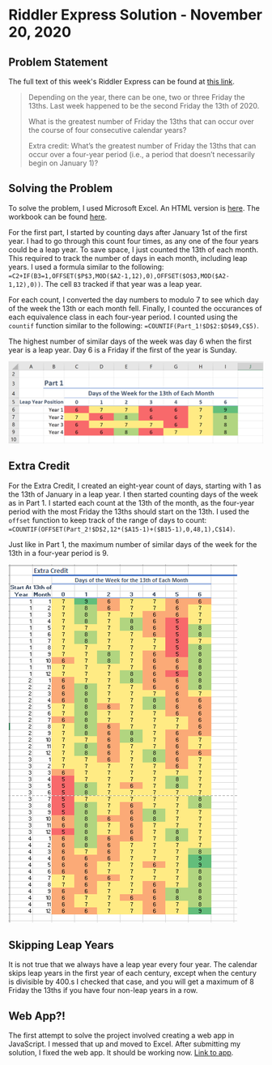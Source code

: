 # Riddler Express Solution - November 20, 2020

## Problem Statement

The full text of this week's Riddler Express can be found at [this link](https://fivethirtyeight.com/features/can-you-pass-the-cranberry-sauce/).

>Depending on the year, there can be one, two or three Friday the 13ths. Last week happened to be the second Friday the 13th of 2020.
>
>What is the greatest number of Friday the 13ths that can occur over the course of four consecutive calendar years?
>
>Extra credit: What’s the greatest number of Friday the 13ths that can occur over a four-year period (i.e., a period that doesn’t necessarily begin on January 1)?

## Solving the Problem
To solve the problem, I used Microsoft Excel. An HTML version is [here](Riddler_Express.htm). The workbook can be found [here](Riddler_Express.xlsx).

For the first part, I started by counting days after January 1st of the first year. I had to go through this count four times, as any one of the four years could be a leap year. To save space, I just counted the 13th of each month. This required to track the number of days in each month, including leap years. I used a formula similar to the following:
`=C2+IF(B3=1,OFFSET($P$3,MOD($A2-1,12),0),OFFSET($O$3,MOD($A2-1,12),0))`.
The cell `B3` tracked if that year was a leap year.

For each count, I converted the day numbers to modulo 7 to see which day of the week the 13th or each month fell. Finally, I counted the occurances of each equivalence class in each four-year period. I counted using the `countif` function similar to the following: `=COUNTIF(Part_1!$D$2:$D$49,C$5)`.

The highest number of similar days of the week was day 6 when the first year is a leap year. Day 6 is a Friday if the first of the year is Sunday.

![Screenshot of Workbook for Part 1](Part_1-Screenshot.png)

## Extra Credit
For the Extra Credit, I created an eight-year count of days, starting with 1 as the 13th of January in a leap year. I then started counting days of the week as in Part 1. I started each count at the 13th of the month, as the four-year period with the most Friday the 13ths should start on the 13th. I used the `offset` function to keep track of the range of days to count: `=COUNTIF(OFFSET(Part_2!$D$2,12*($A15-1)+($B15-1),0,48,1),C$14)`.

Just like in Part 1, the maximum number of similar days of the week for the 13th in a four-year period is 9.

![Screenshot of Workbook for Extra Credit](Extra_Credit-Screenshot.png)

## Skipping Leap Years
It is not true that we always have a leap year every four year. 
The calendar skips leap years in the first year of each century, except when the century is divisible by 400.s
I checked that case, and you will get a maximum of 8 Friday the 13ths if you have four non-leap years in a row.

## Web App?!
The first attempt to solve the project involved creating a web app in JavaScript. I messed that up and moved to Excel. After submitting my solution, I fixed 
the web app. It should be working now.
[Link to app](calendar.html).

